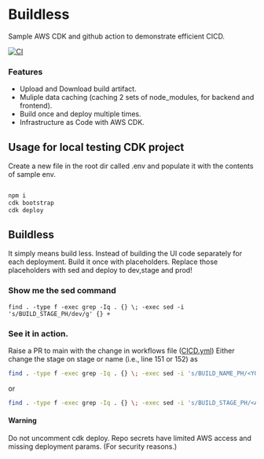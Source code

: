 # Buildless

Sample AWS CDK and github action to demonstrate efficient CICD.

[![CI](https://github.com/harshit9715/cdk-dns-api-hello/actions/workflows/CICD.yml/badge.svg)](https://github.com/harshit9715/cdk-dns-api-hello/actions/workflows/CICD.yml)

### Features

- Upload and Download build artifact.
- Muliple data caching (caching 2 sets of node_modules, for backend and frontend).
- Build once and deploy multiple times.
- Infrastructure as Code with AWS CDK.

## Usage for local testing CDK project

Create a new file in the root dir called .env and populate it with the contents of sample env.
```bash

npm i
cdk bootstrap
cdk deploy

```

## Buildless

It simply means build less. Instead of building the UI code separately for each deployment. Build it once with placeholders.
Replace those placeholders with sed and deploy to dev,stage and prod!

### Show me the sed command
```
find . -type f -exec grep -Iq . {} \; -exec sed -i 's/BUILD_STAGE_PH/dev/g' {} +
```

### See it in action.

Raise a PR to main with the change in workflows file ([CICD.yml](./.github/workflows/CICD.yml))
Either change the stage on stage or name (i.e., line 151 or 152) as

```bash
find . -type f -exec grep -Iq . {} \; -exec sed -i 's/BUILD_NAME_PH/<YOUR_NAME_HERE>/g' {} +
```
or
```bash
find . -type f -exec grep -Iq . {} \; -exec sed -i 's/BUILD_STAGE_PH/<ANYTHING_HERE>/g' {} +
```

#### Warning
Do not uncomment cdk deploy. Repo secrets have limited AWS access and missing deployment params. (For security reasons.)

